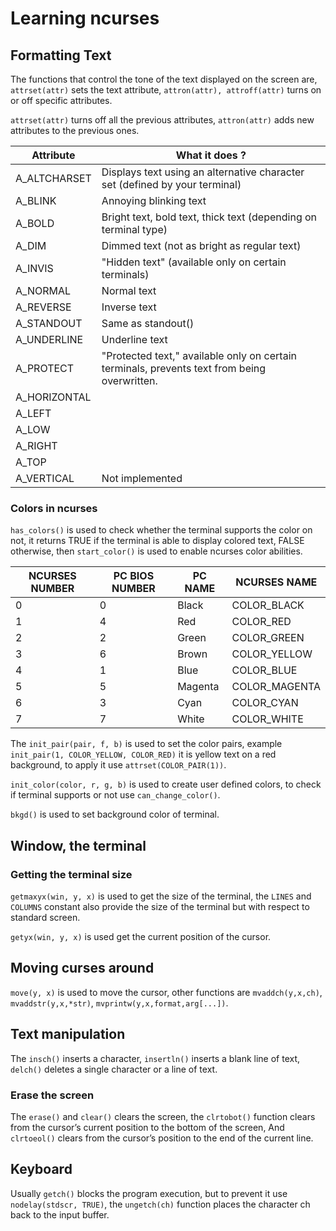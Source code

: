 # Learning ncurses

## Formatting Text

The functions that control the tone of the text displayed on
the screen are, `attrset(attr)` sets the text attribute, `attron(attr), attroff(attr)` turns on or off specific attributes.

`attrset(attr)` turns off all the previous attributes, `attron(attr)` adds new attributes to the previous ones.

| Attribute    | What it does ?                                                                               |
| ------------ | -------------------------------------------------------------------------------------------- |
| A_ALTCHARSET | Displays text using an alternative character set (defined by your terminal)                  |
| A_BLINK      | Annoying blinking text                                                                       |
| A_BOLD       | Bright text, bold text, thick text (depending on terminal type)                              |
| A_DIM        | Dimmed text (not as bright as regular text)                                                  |
| A_INVIS      | "Hidden text" (available only on certain terminals)                                          |
| A_NORMAL     | Normal text                                                                                  |
| A_REVERSE    | Inverse text                                                                                 |
| A_STANDOUT   | Same as standout()                                                                           |
| A_UNDERLINE  | Underline text                                                                               |
| A_PROTECT    | "Protected text," available only on certain terminals, prevents text from being overwritten. |
| A_HORIZONTAL |                                                                                              |
| A_LEFT       |                                                                                              |
| A_LOW        |                                                                                              |
| A_RIGHT      |                                                                                              |
| A_TOP        |                                                                                              |
| A_VERTICAL   | Not implemented                                                                              |

### Colors in ncurses

`has_colors()` is used to check whether the terminal supports the color on not, it returns TRUE if the terminal is able to display colored text, FALSE otherwise, then `start_color()` is used to enable ncurses color abilities.

| NCURSES NUMBER | PC BIOS NUMBER | PC NAME | NCURSES NAME  |
| -------------- | -------------- | ------- | ------------- |
| 0              | 0              | Black   | COLOR_BLACK   |
| 1              | 4              | Red     | COLOR_RED     |
| 2              | 2              | Green   | COLOR_GREEN   |
| 3              | 6              | Brown   | COLOR_YELLOW  |
| 4              | 1              | Blue    | COLOR_BLUE    |
| 5              | 5              | Magenta | COLOR_MAGENTA |
| 6              | 3              | Cyan    | COLOR_CYAN    |
| 7              | 7              | White   | COLOR_WHITE   |

The `init_pair(pair, f, b)` is used to set the color pairs, example `init_pair(1, COLOR_YELLOW, COLOR_RED)` it is yellow text on a red background, to apply it use `attrset(COLOR_PAIR(1))`.

`init_color(color, r, g, b)` is used to create user defined colors, to check if terminal supports or not use `can_change_color()`.

`bkgd()` is used to set background color of terminal.

## Window, the terminal

### Getting the terminal size

`getmaxyx(win, y, x)` is used to get the size of the terminal, the `LINES` and `COLUMNS` constant also provide the size of the terminal but with respect to standard screen.

`getyx(win, y, x)` is used get the current position of the cursor.

## Moving curses around

`move(y, x)` is used to move the cursor, other functions are `mvaddch(y,x,ch)`, `mvaddstr(y,x,*str)`, `mvprintw(y,x,format,arg[...])`.

## Text manipulation

The `insch()` inserts a character, `insertln()` inserts a blank line of text, `delch()` deletes a single character or a line of text.

### Erase the screen

The `erase()` and `clear()` clears the screen, the `clrtobot()` function clears from the cursor’s current position to the bottom of the screen, And `clrtoeol()` clears from the cursor’s position to the end of the current line.

## Keyboard

Usually `getch()` blocks the program execution, but to prevent it use `nodelay(stdscr, TRUE)`, the `ungetch(ch)` function places the character ch back to the input buffer.

